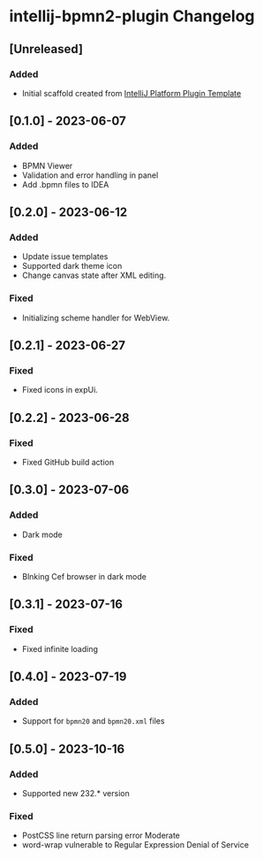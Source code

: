 <!-- Keep a Changelog guide -> https://keepachangelog.com -->

# intellij-bpmn2-plugin Changelog

## [Unreleased]
### Added
- Initial scaffold created from [IntelliJ Platform Plugin Template](https://github.com/JetBrains/intellij-platform-plugin-template)

## [0.1.0] - 2023-06-07
### Added
- BPMN Viewer
- Validation and error handling in panel
- Add .bpmn files to IDEA

## [0.2.0] - 2023-06-12
### Added
- Update issue templates
- Supported dark theme icon
- Change canvas state after XML editing.

### Fixed
- Initializing scheme handler for WebView.

## [0.2.1] - 2023-06-27

### Fixed
- Fixed icons in expUi.

## [0.2.2] - 2023-06-28
### Fixed
- Fixed GitHub build action

## [0.3.0] - 2023-07-06
### Added
- Dark mode

### Fixed
- Blnking Cef browser in dark mode

## [0.3.1] - 2023-07-16
### Fixed
- Fixed infinite loading

## [0.4.0] - 2023-07-19
### Added
- Support for `bpmn20` and `bpmn20.xml` files

## [0.5.0] - 2023-10-16
### Added
- Supported new 232.* version

### Fixed
- PostCSS line return parsing error Moderate
- word-wrap vulnerable to Regular Expression Denial of Service
